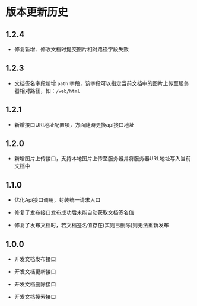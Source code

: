 # 版本更新历史

## 1.2.4

- 修复新增、修改文档时提交图片相对路径字段失败

## 1.2.3

- 文档签名字段新增 `path` 字段，该字段可以指定当前文档中的图片上传至服务器相对路径，如：`/web/html`

## 1.2.1

- 新增接口URI地址配置項，方面隨時更換api接口地址

## 1.2.0

- 新增图片上传接口，支持本地图片上传至服务器并将服务器URL地址写入当前文档中

## 1.1.0

- 优化Api接口调用，封装统一请求入口

- 修复了发布接口发布成功后未能自动获取文档签名值

- 修复了发布文档时，若文档签名值存在(实则已删除)则无法重新发布

## 1.0.0

- 开发文档发布接口

- 开发文档更新接口

- 开发文档删除接口

- 开发文档搜索接口